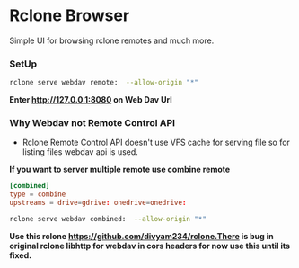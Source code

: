 # Rclone Browser

Simple UI for browsing rclone remotes and much more.

### SetUp

```sh
rclone serve webdav remote:  --allow-origin "*"
```

**Enter http://127.0.0.1:8080 on Web Dav Url**

### Why Webdav not Remote Control API

- Rclone Remote Control API doesn't use VFS cache for serving file so for listing files webdav api is used.

**If you want to server multiple remote use combine remote**

```conf
[combined]
type = combine
upstreams = drive=gdrive: onedrive=onedrive:
```

```sh
rclone serve webdav combined:  --allow-origin "*"
```

**Use this rclone https://github.com/divyam234/rclone.There is bug in original rclone libhttp for webdav in cors headers for now use this until its fixed.**
